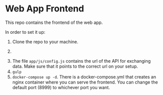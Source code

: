 # Web App Frontend 
This repo contains the frontend of the web app.

In order to set it up:
1. Clone the repo to your machine.
1. ~~~~npm install~~~~ to download the dependencies.
1. The file `app/js/config.js` contains the url of the API for exchanging data. Make sure that it points to the correct url on your setup.
1. `gulp`
1. `docker-compose up -d`. There is a docker-compose.yml that creates an nginx container where you can serve the frontend. You can change the default port (8999) to whichever port you want.